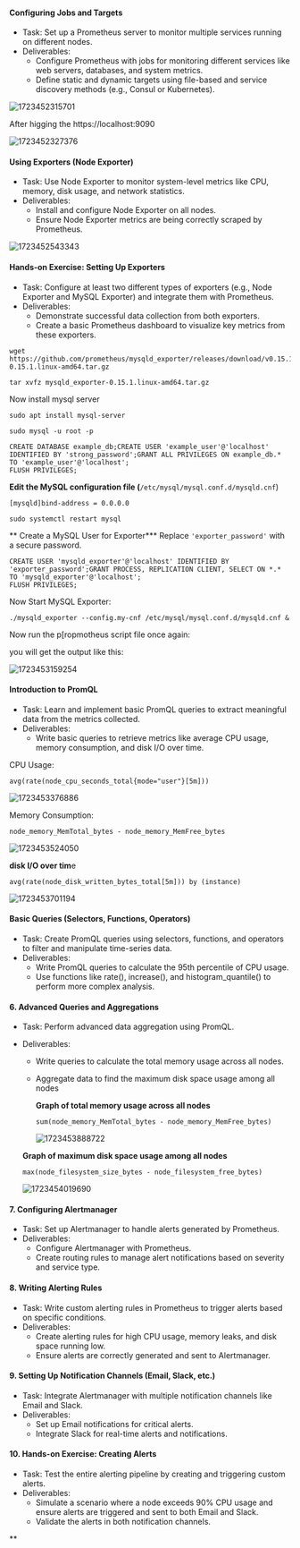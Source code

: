 #### Configuring Jobs and Targets

* Task: Set up a Prometheus server to monitor multiple services running on different nodes.
* Deliverables:
  * Configure Prometheus with jobs for monitoring different services like web servers, databases, and system metrics.
  * Define static and dynamic targets using file-based and service discovery methods (e.g., Consul or Kubernetes).

![1723452315701](images/Readme/1723452315701.png)

After higging the https://localhost:9090


![1723452327376](images/Readme/1723452327376.png)



#### Using Exporters (Node Exporter)

* Task: Use Node Exporter to monitor system-level metrics like CPU, memory, disk usage, and network statistics.
* Deliverables:
  * Install and configure Node Exporter on all nodes.
  * Ensure Node Exporter metrics are being correctly scraped by Prometheus.

![1723452543343](images/Readme/1723452543343.png)


#### Hands-on Exercise: Setting Up Exporters

* Task: Configure at least two different types of exporters (e.g., Node Exporter and MySQL Exporter) and integrate them with Prometheus.
* Deliverables:
  * Demonstrate successful data collection from both exporters.
  * Create a basic Prometheus dashboard to visualize key metrics from these exporters.

```
wget https://github.com/prometheus/mysqld_exporter/releases/download/v0.15.1/mysqld_exporter-0.15.1.linux-amd64.tar.gz
```

```
tar xvfz mysqld_exporter-0.15.1.linux-amd64.tar.gz
```

Now install mysql server

```
sudo apt install mysql-server
```

```
sudo mysql -u root -p
```

```
CREATE DATABASE example_db;CREATE USER 'example_user'@'localhost' IDENTIFIED BY 'strong_password';GRANT ALL PRIVILEGES ON example_db.* TO 'example_user'@'localhost';
FLUSH PRIVILEGES;
```

**Edit the MySQL configuration file (**`/etc/mysql/mysql.conf.d/mysqld.cnf`)

```
[mysqld]bind-address = 0.0.0.0
```

```
sudo systemctl restart mysql
```

** Create a MySQL User for Exporter*** Replace `'exporter_password'` with a secure password.

```
CREATE USER 'mysqld_exporter'@'localhost' IDENTIFIED BY 'exporter_password';GRANT PROCESS, REPLICATION CLIENT, SELECT ON *.* TO 'mysqld_exporter'@'localhost';
FLUSH PRIVILEGES;
```

Now Start MySQL Exporter:

```
./mysqld_exporter --config.my-cnf /etc/mysql/mysql.conf.d/mysqld.cnf &
```

Now run the p[ropmotheus script file once again:

you will get the output like this:

![1723453159254](images/Readme/1723453159254.png)


#### Introduction to PromQL

* Task: Learn and implement basic PromQL queries to extract meaningful data from the metrics collected.
* Deliverables:
  * Write basic queries to retrieve metrics like average CPU usage, memory consumption, and disk I/O over time.

CPU Usage:

```
avg(rate(node_cpu_seconds_total{mode="user"}[5m]))
```

![1723453376886](images/Readme/1723453376886.png)

Memory Consumption:

```
node_memory_MemTotal_bytes - node_memory_MemFree_bytes
```

![1723453524050](images/Readme/1723453524050.png)

**disk I/O over tim**e

```
avg(rate(node_disk_written_bytes_total[5m])) by (instance)
```

![1723453701194](images/Readme/1723453701194.png)

####  Basic Queries (Selectors, Functions, Operators)

* Task: Create PromQL queries using selectors, functions, and operators to filter and manipulate time-series data.
* Deliverables:
  * Write PromQL queries to calculate the 95th percentile of CPU usage.
  * Use functions like rate(), increase(), and histogram\_quantile() to perform more complex analysis.

#### 6. Advanced Queries and Aggregations

* Task: Perform advanced data aggregation using PromQL.
* Deliverables:

  * Write queries to calculate the total memory usage across all nodes.
  * Aggregate data to find the maximum disk space usage among all nodes

    **Graph of total memory usage across all nodes**

    ```
    sum(node_memory_MemTotal_bytes - node_memory_MemFree_bytes)
    ```

    ![1723453888722](images/Readme/1723453888722.png)

  **Graph of maximum disk space usage among all nodes**

  ```
  max(node_filesystem_size_bytes - node_filesystem_free_bytes)
  ```

  ![1723454019690](images/Readme/1723454019690.png)

#### 7. Configuring Alertmanager

* Task: Set up Alertmanager to handle alerts generated by Prometheus.
* Deliverables:
  * Configure Alertmanager with Prometheus.
  * Create routing rules to manage alert notifications based on severity and service type.

#### 8. Writing Alerting Rules

* Task: Write custom alerting rules in Prometheus to trigger alerts based on specific conditions.
* Deliverables:
  * Create alerting rules for high CPU usage, memory leaks, and disk space running low.
  * Ensure alerts are correctly generated and sent to Alertmanager.

#### 9. Setting Up Notification Channels (Email, Slack, etc.)

* Task: Integrate Alertmanager with multiple notification channels like Email and Slack.
* Deliverables:
  * Set up Email notifications for critical alerts.
  * Integrate Slack for real-time alerts and notifications.

#### 10. Hands-on Exercise: Creating Alerts

* Task: Test the entire alerting pipeline by creating and triggering custom alerts.
* Deliverables:
  * Simulate a scenario where a node exceeds 90% CPU usage and ensure alerts are triggered and sent to both Email and Slack.
  * Validate the alerts in both notification channels.

**
